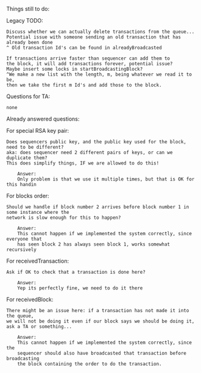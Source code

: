 Things still to do:

Legacy TODO:

    Discuss whether we can actually delete transactions from the queue...
    Potential issue with someone sending an old transaction that has already been done
    ^ Old transaction Id's can be found in alreadyBroadcasted

    If transactions arrive faster than sequencer can add them to
    the block, it will add transactions forever, potential issue?
    Maybe insert some locks in startBroadcastingBlock?
    ^We make a new list with the length, m, being whatever we read it to be,
    then we take the first m Id's and add those to the block.

Questions for TA:

    none

Already answered questions:

For special RSA key pair:

    Does sequencers public key, and the public key used for the block, need to be different?
    aka: does sequencer need 2 different pairs of keys, or can we duplicate them?
    This does simplify things, IF we are allowed to do this!

        Answer:
        Only problem is that we use it multiple times, but that is OK for this handin

For blocks order:

    Should we handle if block number 2 arrives before block number 1 in some instance where the
    network is slow enough for this to happen?

        Answer:
        This cannot happen if we implemented the system correctly, since everyone that
        has seen block 2 has always seen block 1, works somewhat recursively

For receivedTransaction:

    Ask if OK to check that a transaction is done here?

        Answer:
        Yep its perfectly fine, we need to do it there

For receivedBlock:

    There might be an issue here: if a transaction has not made it into the queue,
    we will not be doing it even if our block says we should be doing it, ask a TA or something...

        Answer:
        This cannot happen if we implemented the system correctly, since the
        sequencer should also have broadcasted that transaction before broadcasting
        the block containing the order to do the transaction.
